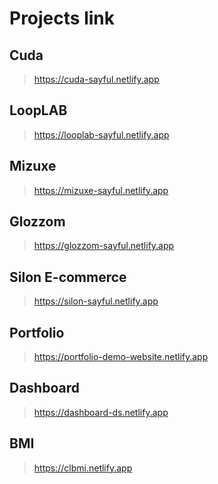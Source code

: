 # Projects link

## Cuda
> https://cuda-sayful.netlify.app

## LoopLAB
> https://looplab-sayful.netlify.app

## Mizuxe
> https://mizuxe-sayful.netlify.app

## Glozzom
> https://glozzom-sayful.netlify.app

## Silon E-commerce
> https://silon-sayful.netlify.app

## Portfolio 
> https://portfolio-demo-website.netlify.app

## Dashboard 
> https://dashboard-ds.netlify.app

## BMI
> https://clbmi.netlify.app
